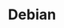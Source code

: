 ---
image:
  featured: 'true'
  path: /assets/images/projects/debian.png
permalink: /engineering/projects/debian/
project_link_name: debian
project_maintainers: ''
project_stats: 'false'
project_url: https://www.debian.org/
title: Debian
---